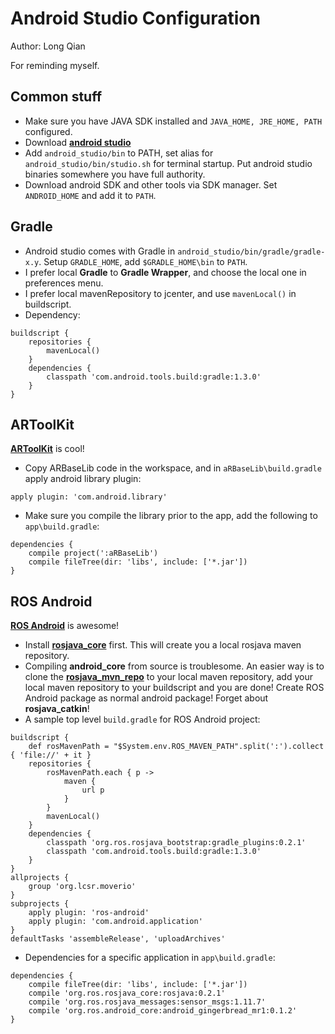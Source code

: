 # Android Studio Configuration
Author: Long Qian

For reminding myself.

## Common stuff
* Make sure you have JAVA SDK installed and `JAVA_HOME, JRE_HOME, PATH` configured.
* Download [__android studio__](https://developer.android.com/sdk/index.html)
* Add `android_studio/bin` to PATH, set alias for `android_studio/bin/studio.sh` for terminal startup. Put android studio binaries somewhere you have full authority.
* Download android SDK and other tools via SDK manager. Set `ANDROID_HOME` and add it to `PATH`.

## Gradle
* Android studio comes with Gradle in `android_studio/bin/gradle/gradle-x.y`. Setup `GRADLE_HOME`, add `$GRADLE_HOME\bin` to `PATH`.
* I prefer local __Gradle__ to __Gradle Wrapper__, and choose the local one in preferences menu.
* I prefer local mavenRepository to jcenter, and use `mavenLocal()` in buildscript.
* Dependency:
```
buildscript {
    repositories {
        mavenLocal()
    }
    dependencies {
        classpath 'com.android.tools.build:gradle:1.3.0'
    }
}
```

## ARToolKit
[__ARToolKit__](http://artoolkit.org/) is cool!

* Copy ARBaseLib code in the workspace, and in `aRBaseLib\build.gradle` apply android library plugin:
```
apply plugin: 'com.android.library'
```
* Make sure you compile the library prior to the app, add the following to `app\build.gradle`:
```
dependencies {
    compile project(':aRBaseLib')
    compile fileTree(dir: 'libs', include: ['*.jar'])
}
```

## ROS Android
[**ROS Android**](http://wiki.ros.org/android) is awesome!

* Install [**rosjava_core**](http://wiki.ros.org/rosjava/Tutorials/hydro/Installation) first. This will create you a local rosjava maven repository.
* Compiling **android_core** from source is troublesome. An easier way is to clone the [**rosjava_mvn_repo**](https://github.com/rosjava/rosjava_mvn_repo) to your local maven repository, add your local maven repository to your buildscript and you are done! Create ROS Android package as normal android package! Forget about **rosjava_catkin**!
* A sample top level `build.gradle` for ROS Android project:
```
buildscript {
    def rosMavenPath = "$System.env.ROS_MAVEN_PATH".split(':').collect { 'file://' + it }
    repositories {
        rosMavenPath.each { p ->
            maven {
                url p
            }
        }
        mavenLocal()
    }
    dependencies {
        classpath 'org.ros.rosjava_bootstrap:gradle_plugins:0.2.1'
        classpath 'com.android.tools.build:gradle:1.3.0'
    }
}
allprojects {
    group 'org.lcsr.moverio'
}
subprojects {
    apply plugin: 'ros-android'
    apply plugin: 'com.android.application'
}
defaultTasks 'assembleRelease', 'uploadArchives'

```
* Dependencies for a specific application in `app\build.gradle`:
```
dependencies {
    compile fileTree(dir: 'libs', include: ['*.jar'])
    compile 'org.ros.rosjava_core:rosjava:0.2.1'
    compile 'org.ros.rosjava_messages:sensor_msgs:1.11.7'
    compile 'org.ros.android_core:android_gingerbread_mr1:0.1.2'
}
```

